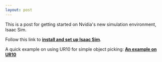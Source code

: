 ```yaml
---
layout: post
---
```


This is a post for getting started on Nvidia's new simulation environment, Isaac Sim.

Follow this link to [**install and set up Isaac Sim**](https://docs.omniverse.nvidia.com/app_isaacsim/app_isaacsim/requirements.html).

A quick example on using UR10 for simple object picking: [**An example on UR10**](https://docs.omniverse.nvidia.com/app_isaacsim/app_isaacsim/sample_ur10.html)